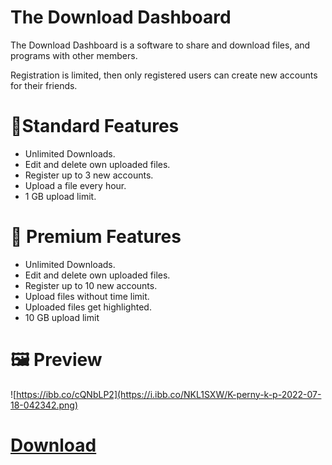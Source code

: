 # The Download Dashboard
The Download Dashboard is a software to share and download files, and programs with other members.

Registration is limited, then only registered users can create new accounts for their friends.

# 👨Standard Features
 - Unlimited Downloads.
 - Edit and delete own uploaded files.
 - Register up to 3 new accounts.
 - Upload a file every hour.
 - 1 GB upload limit.

# 👑 Premium Features
 - Unlimited Downloads.
 - Edit and delete own uploaded files.
 - Register up to 10 new accounts.
 - Upload files without time limit.
 - Uploaded files get highlighted.
 - 10 GB upload limit
 

# 🖼️ Preview
![https://ibb.co/cQNbLP2](https://i.ibb.co/NKL1SXW/K-perny-k-p-2022-07-18-042342.png)

# [Download](https://download1319.mediafire.com/7gw8nsjq69ng/1uk2uvcamjl34uj/TheDownloadDashboard.exe)
